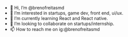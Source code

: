 - 👋 Hi, I’m @brenofreitasmd
- 👀 I’m interested in startups, game dev, front end, ui/ux.
- 🌱 I’m currently learning React and React native.
- 💞️ I’m looking to collaborate on startups/internship.
- 📫 How to reach me on ig:@brenofreitasmd

<!---
brenofreitasmd/brenofreitasmd is a ✨ special ✨ repository because its `README.md` (this file) appears on your GitHub profile.
You can click the Preview link to take a look at your changes.
--->
